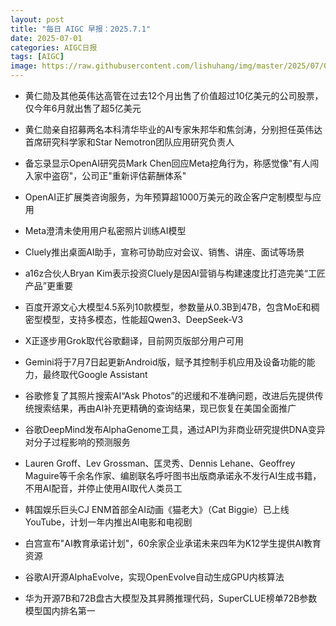 ```yaml
---
layout: post
title: "每日 AIGC 早报：2025.7.1"
date: 2025-07-01
categories: AIGC日报
tags: [AIGC]
image: https://raw.githubusercontent.com/lishuhang/img/master/2025/07/0701-d.jpg
---
```


- 黄仁勋及其他英伟达高管在过去12个月出售了价值超过10亿美元的公司股票，仅今年6月就出售了超5亿美元

- 黄仁勋亲自招募两名本科清华毕业的AI专家朱邦华和焦剑涛，分别担任英伟达首席研究科学家和Star Nemotron团队应用研究负责人

- 备忘录显示OpenAI研究员Mark Chen回应Meta挖角行为，称感觉像"有人闯入家中盗窃"，公司正"重新评估薪酬体系"

- OpenAI正扩展类咨询服务，为年预算超1000万美元的政企客户定制模型与应用

- Meta澄清未使用用户私密照片训练AI模型

- Cluely推出桌面AI助手，宣称可协助应对会议、销售、讲座、面试等场景

- a16z合伙人Bryan Kim表示投资Cluely是因AI营销与构建速度比打造完美“工匠产品”更重要

- 百度开源文心大模型4.5系列10款模型，参数量从0.3B到47B，包含MoE和稠密型模型，支持多模态，性能超Qwen3、DeepSeek-V3

- X正逐步用Grok取代谷歌翻译，目前网页版部分用户可用

- Gemini将于7月7日起更新Android版，赋予其控制手机应用及设备功能的能力，最终取代Google Assistant

- 谷歌修复了其照片搜索AI“Ask Photos”的迟缓和不准确问题，改进后先提供传统搜索结果，再由AI补充更精确的查询结果，现已恢复在美国全面推广

- 谷歌DeepMind发布AlphaGenome工具，通过API为非商业研究提供DNA变异对分子过程影响的预测服务

- Lauren Groff、Lev Grossman、匡灵秀、Dennis Lehane、Geoffrey Maguire等千余名作家、编剧联名呼吁图书出版商承诺永不发行AI生成书籍，不用AI配音，并停止使用AI取代人类员工

- 韩国娱乐巨头CJ ENM首部全AI动画《猫老大》（Cat Biggie）已上线YouTube，计划一年内推出AI电影和电视剧

- 白宫宣布"AI教育承诺计划"，60余家企业承诺未来四年为K12学生提供AI教育资源

- 谷歌AI开源AlphaEvolve，实现OpenEvolve自动生成GPU内核算法

- 华为开源7B和72B盘古大模型及其昇腾推理代码，SuperCLUE榜单72B参数模型国内排名第一